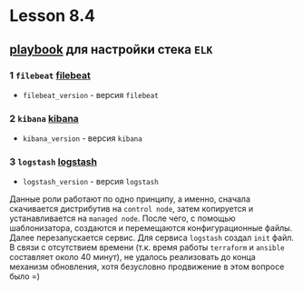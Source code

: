 # Lesson 8.4

## [playbook](https://github.com/cryptowebsite/devops-netology-ansible/blob/master/site.yml) для настройки стека `ELK`

### 1 `filebeat` [filebeat](https://github.com/cryptowebsite/filebeat-role)
* `filebeat_version` - версия `filebeat`
### 2 `kibana` [kibana](https://github.com/cryptowebsite/kibana-role)
* `kibana_version` - версия `kibana`
### 3 `logstash` [logstash](https://github.com/cryptowebsite/logstash-role)
* `logstash_version` - версия `logstash`

Данные роли работают по одно принципу, а именно, сначала скачивается дистрибутив на `control node`, затем копируется и устанавливается на `managed node`. После чего, с помощью шаблонизатора, создаются и перемещаются конфигурационные файлы. Далее перезапускается сервис. Для сервиса `logstash` создал `init` файл. В связи с отсутствием времени (т.к. время работы `terraform` и  `ansible` составляет около 40 минут), не удалось реализовать до конца механизм обновления, хотя безусловно продвижение в этом вопросе было =)
